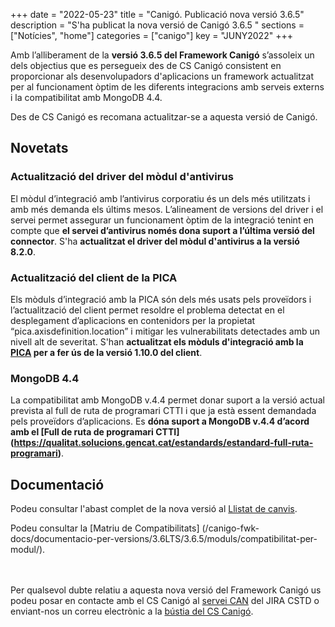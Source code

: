 +++
date = "2022-05-23"
title = "Canigó. Publicació nova versió 3.6.5"
description = "S'ha publicat la nova versió de Canigó 3.6.5 "
sections = ["Notícies", "home"]
categories = ["canigo"]
key = "JUNY2022"
+++

Amb l’alliberament de la **versió 3.6.5 del Framework Canigó** s’assoleix un dels objectius que es persegueix
des de CS Canigó consistent en proporcionar als desenvolupadors d'aplicacions un framework actualitzat per al
funcionament òptim de les diferents integracions amb serveis externs i la compatibilitat amb MongoDB 4.4.

Des de CS Canigó es recomana actualitzar-se a aquesta versió de Canigó.

## Novetats

### Actualització del driver del mòdul d'antivirus

El mòdul d’integració amb l’antivirus corporatiu és un dels més utilitzats i amb més demanda els últims mesos.
L’alineament de versions del driver i el servei permet assegurar un funcionament òptim de la integració
tenint en compte que **el servei d’antivirus només dona suport a l’última versió del connector**.
S'ha **actualitzat el driver del mòdul d'antivirus a la versió 8.2.0**.

### Actualització del client de la PICA

Els mòduls d’integració amb la PICA són dels més usats pels proveïdors i l’actualització del client permet
resoldre el problema detectat en el desplegament d’aplicacions en contenidors per la propietat “pica.axisdefinition.location”
i mitigar les vulnerabilitats detectades amb un nivell alt de severitat.
S'han **actualitzat els mòduls d'integració amb la [PICA](http://transversals.ctti.intranet.gencat.cat/sol-pica/integracio/)
per a fer ús de la versió 1.10.0 del client**.

### MongoDB 4.4

La compatibilitat amb MongoDB v.4.4 permet donar suport a la versió actual prevista al  full de ruta de programari
CTTI i que ja està essent demandada pels proveïdors d’aplicacions.
Es **dóna suport a MongoDB v.4.4 d’acord amb el [Full de ruta de programari CTTI]
(https://qualitat.solucions.gencat.cat/estandards/estandard-full-ruta-programari)**.

## Documentació

Podeu consultar l'abast complet de la nova versió al
[Llistat de canvis](/canigo-fwk-docs/documentacio-per-versions/3.6LTS/3.6.5/llistat-de-canvis/).

Podeu consultar la [Matriu de Compatibilitats] (/canigo-fwk-docs/documentacio-per-versions/3.6LTS/3.6.5/moduls/compatibilitat-per-modul/).

<br/><br/>
Per qualsevol dubte relatiu a aquesta nova versió del Framework Canigó us podeu posar en contacte amb el CS Canigó
al [servei CAN](https://cstd.ctti.gencat.cat/jiracstd/projects/CAN) del JIRA CSTD o enviant-nos un correu electrònic
a la [bústia del CS Canigó](mailto:oficina-tecnica.canigo.ctti@gencat.cat).